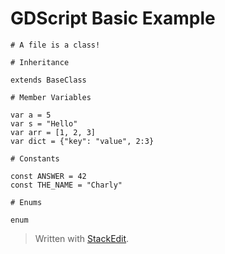 # GDScript Basic Example

    # A file is a class!
    
    # Inheritance
    
    extends BaseClass
    
    # Member Variables
    
    var a = 5
    var s = "Hello"
    var arr = [1, 2, 3]
    var dict = {"key": "value", 2:3}

    # Constants

    const ANSWER = 42
    const THE_NAME = "Charly"

    # Enums

    enum

> Written with [StackEdit](https://stackedit.io/).
<!--stackedit_data:
eyJoaXN0b3J5IjpbNDUxMTUxMTc5XX0=
-->